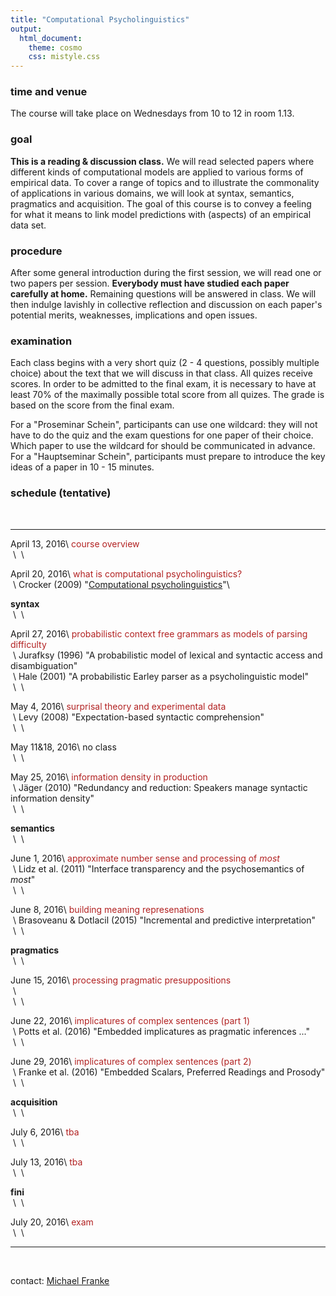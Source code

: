 ```yaml
---
title: "Computational Psycholinguistics"
output:
  html_document:
    theme: cosmo
    css: mistyle.css
---
```


### time and venue

The course will take place on Wednesdays from 10 to 12 in room 1.13.

### goal

**This is a reading & discussion class.** We will read selected papers where different kinds of computational models are applied to various forms of empirical data. To cover a range of topics and to illustrate the commonality of applications in various domains, we will look at syntax, semantics, pragmatics and acquisition. The goal of this course is to convey a feeling for what it means to link model predictions with (aspects) of an empirical data set.

### procedure

After some general introduction during the first session, we will read one or two papers per session. **Everybody must have studied each paper carefully at home.** Remaining questions will be answered in class. We will then indulge lavishly in collective reflection and discussion on each paper's potential merits, weaknesses, implications and open issues.

### examination

Each class begins with a very short quiz (2 - 4 questions, possibly multiple choice) about the text that we will discuss in that class. All quizes receive scores. In order to be admitted to the final exam, it is necessary to have at least 70% of the maximally possible total score from all quizes. The grade is based on the score from the final exam.

For a "Proseminar Schein", participants can use one wildcard: they will not have to do the quiz and the exam questions for one paper of their choice. Which paper to use the wildcard for should be communicated in advance. For a "Hauptseminar Schein", participants must prepare to introduce the key ideas of a paper in 10 - 15 minutes.


### schedule (tentative)

<span style = "color:white"> &nbsp; </span>

----------------- --------------------------------------------------------
April 13, 2016\   <span style = "color:firebrick">course overview</span> \
&nbsp;\           &nbsp;\

April 20, 2016\   <span style = "color:firebrick">what is computational psycholinguistics?</span>\
&nbsp;\           Crocker (2009) "[Computational psycholinguistics](http://www.coli.uni-saarland.de/~crocker/documents/crocker-nlp-handbook.pdf)"\

**syntax**        &nbsp;\
&nbsp;\           &nbsp;\

April 27, 2016\   <span style = "color:firebrick">probabilistic context free grammars as models of parsing difficulty</span>\
&nbsp;\           Jurafksy (1996) "A probabilistic model of lexical and syntactic access and disambiguation"\
&nbsp;\           Hale (2001) "A probabilistic Earley parser as a psycholinguistic model"\
&nbsp;\           &nbsp;\

May 4, 2016\      <span style = "color:firebrick">surprisal theory and experimental data</span>\
&nbsp;\           Levy (2008) "Expectation-based syntactic comprehension"\
&nbsp;\           &nbsp;\

May 11&18, 2016\  no class\
&nbsp;\           &nbsp;\

May 25, 2016\      <span style = "color:firebrick">information density in production</span>\
&nbsp;\           J&auml;ger (2010) "Redundancy and reduction: Speakers manage syntactic information density"\
&nbsp;\           &nbsp;\

**semantics**     &nbsp;\
&nbsp;\           &nbsp;\

June 1, 2016\      <span style = "color:firebrick">approximate number sense and processing of *most*</span>\
&nbsp;\           Lidz et al. (2011) "Interface transparency and the psychosemantics of *most*"\
&nbsp;\           &nbsp;\

June 8, 2016\     <span style = "color:firebrick">building meaning represenations</span>\
&nbsp;\           Brasoveanu & Dotlacil (2015) "Incremental and predictive interpretation"\
&nbsp;\           &nbsp;\

**pragmatics**    &nbsp;\
&nbsp;\           &nbsp;\

June 15, 2016\    <span style = "color:firebrick">processing pragmatic presuppositions</span>\
&nbsp;\           &nbsp;\
&nbsp;\           &nbsp;\

June 22, 2016\    <span style = "color:firebrick">implicatures of complex sentences (part 1)</span>\
&nbsp;\           Potts et al. (2016) "Embedded implicatures as pragmatic inferences ..."\
&nbsp;\           &nbsp;\

June 29, 2016\    <span style = "color:firebrick">implicatures of complex sentences (part 2)</span>\
&nbsp;\           Franke et al. (2016) "Embedded Scalars, Preferred Readings and Prosody"\
&nbsp;\           &nbsp;\

**acquisition**   &nbsp;\
&nbsp;\           &nbsp;\

July 6, 2016\     <span style = "color:firebrick">tba</span>\
&nbsp;\           &nbsp;\

July 13, 2016\    <span style = "color:firebrick">tba</span>\
&nbsp;\           &nbsp;\

**fini**          &nbsp;\
&nbsp;\           &nbsp;\

July 20, 2016\    <span style = "color:firebrick">exam</span>\
&nbsp;\           &nbsp;\

------------------------------------------------------------------------------

<span style = "color:white"> &nbsp; </span>

contact: [Michael Franke](mailto:mchfranke@gmail.com)


